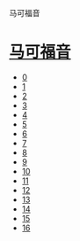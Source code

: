 ﻿




 马可福音



[](bible/../)
=============

[马可福音](bible/index.md)
=================


* [0](bible/MRK00.md)
* [1](bible/MRK01.md)
* [2](bible/MRK02.md)
* [3](bible/MRK03.md)
* [4](bible/MRK04.md)
* [5](bible/MRK05.md)
* [6](bible/MRK06.md)
* [7](bible/MRK07.md)
* [8](bible/MRK08.md)
* [9](bible/MRK09.md)
* [10](bible/MRK10.md)
* [11](bible/MRK11.md)
* [12](bible/MRK12.md)
* [13](bible/MRK13.md)
* [14](bible/MRK14.md)
* [15](bible/MRK15.md)
* [16](bible/MRK16.md)

